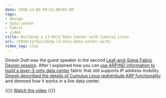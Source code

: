 ```yaml
---
date: 2016-12-02 09:51:00+01:00
tags:
- design
- data center
- fabric
- video
title: Building a L3-Only Data Center with Cumulus Linux
url: /2016/12/building-l3-only-data-center-with/
video_tag: clos
---
```

Dinesh Dutt was the guest speaker in the second [Leaf-and-Spine Fabric Design session](http://www.ipspace.net/Leaf-and-Spine_Fabric_Designs). After I explained how you can [use ARP/ND information to build a layer-3-only data center](/2015/08/layer-3-only-data-center-networks-with/) fabric that still supports IP address mobility [Dinesh described the details of Cumulus Linux redistribute ARP functionality](https://my.ipspace.net/bin/get/Clos/7.25%20-%20Building%20a%20Pure%20L3%20Data%20Center%20with%20Cumulus%20Linux.mp4) and demoed how it works in a live data center.

{{<jump>}}
[Watch the video](https://my.ipspace.net/bin/get/Clos/7.25%20-%20Building%20a%20Pure%20L3%20Data%20Center%20with%20Cumulus%20Linux.mp4)
{{</jump>}}
